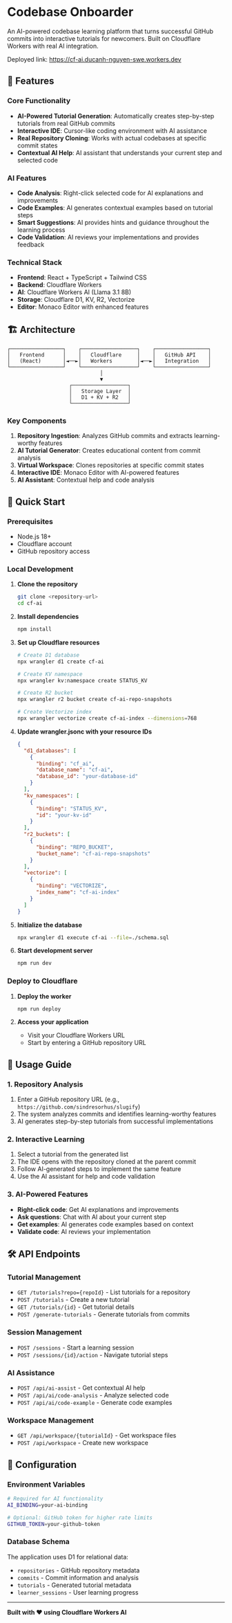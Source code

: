 # Codebase Onboarder

An AI-powered codebase learning platform that turns successful GitHub commits into interactive tutorials for newcomers. Built on Cloudflare Workers with real AI integration.

Deployed link: https://cf-ai.ducanh-nguyen-swe.workers.dev

## 🚀 Features

### Core Functionality

- **AI-Powered Tutorial Generation**: Automatically creates step-by-step tutorials from real GitHub commits
- **Interactive IDE**: Cursor-like coding environment with AI assistance
- **Real Repository Cloning**: Works with actual codebases at specific commit states
- **Contextual AI Help**: AI assistant that understands your current step and selected code

### AI Features

- **Code Analysis**: Right-click selected code for AI explanations and improvements
- **Code Examples**: AI generates contextual examples based on tutorial steps
- **Smart Suggestions**: AI provides hints and guidance throughout the learning process
- **Code Validation**: AI reviews your implementations and provides feedback

### Technical Stack

- **Frontend**: React + TypeScript + Tailwind CSS
- **Backend**: Cloudflare Workers
- **AI**: Cloudflare Workers AI (Llama 3.1 8B)
- **Storage**: Cloudflare D1, KV, R2, Vectorize
- **Editor**: Monaco Editor with enhanced features

## 🏗️ Architecture

```
┌─────────────────┐    ┌──────────────────┐    ┌─────────────────┐
│   Frontend      │    │   Cloudflare     │    │   GitHub API    │
│   (React)       │◄──►│   Workers        │◄──►│   Integration   │
└─────────────────┘    └──────────────────┘    └─────────────────┘
                              │
                              ▼
                    ┌──────────────────┐
                    │   Storage Layer  │
                    │   D1 + KV + R2   │
                    └──────────────────┘
```

### Key Components

1. **Repository Ingestion**: Analyzes GitHub commits and extracts learning-worthy features
2. **AI Tutorial Generator**: Creates educational content from commit analysis
3. **Virtual Workspace**: Clones repositories at specific commit states
4. **Interactive IDE**: Monaco Editor with AI-powered features
5. **AI Assistant**: Contextual help and code analysis

## 🚀 Quick Start

### Prerequisites

- Node.js 18+
- Cloudflare account
- GitHub repository access

### Local Development

1. **Clone the repository**

   ```bash
   git clone <repository-url>
   cd cf-ai
   ```

2. **Install dependencies**

   ```bash
   npm install
   ```

3. **Set up Cloudflare resources**

   ```bash
   # Create D1 database
   npx wrangler d1 create cf-ai

   # Create KV namespace
   npx wrangler kv:namespace create STATUS_KV

   # Create R2 bucket
   npx wrangler r2 bucket create cf-ai-repo-snapshots

   # Create Vectorize index
   npx wrangler vectorize create cf-ai-index --dimensions=768
   ```

4. **Update wrangler.jsonc with your resource IDs**

   ```json
   {
     "d1_databases": [
       {
         "binding": "cf_ai",
         "database_name": "cf-ai",
         "database_id": "your-database-id"
       }
     ],
     "kv_namespaces": [
       {
         "binding": "STATUS_KV",
         "id": "your-kv-id"
       }
     ],
     "r2_buckets": [
       {
         "binding": "REPO_BUCKET",
         "bucket_name": "cf-ai-repo-snapshots"
       }
     ],
     "vectorize": [
       {
         "binding": "VECTORIZE",
         "index_name": "cf-ai-index"
       }
     ]
   }
   ```

5. **Initialize the database**

   ```bash
   npx wrangler d1 execute cf-ai --file=./schema.sql
   ```

6. **Start development server**
   ```bash
   npm run dev
   ```

### Deploy to Cloudflare

1. **Deploy the worker**

   ```bash
   npm run deploy
   ```

2. **Access your application**
   - Visit your Cloudflare Workers URL
   - Start by entering a GitHub repository URL

## 📖 Usage Guide

### 1. Repository Analysis

1. Enter a GitHub repository URL (e.g., `https://github.com/sindresorhus/slugify`)
2. The system analyzes commits and identifies learning-worthy features
3. AI generates step-by-step tutorials from successful implementations

### 2. Interactive Learning

1. Select a tutorial from the generated list
2. The IDE opens with the repository cloned at the parent commit
3. Follow AI-generated steps to implement the same feature
4. Use the AI assistant for help and code validation

### 3. AI-Powered Features

- **Right-click code**: Get AI explanations and improvements
- **Ask questions**: Chat with AI about your current step
- **Get examples**: AI generates code examples based on context
- **Validate code**: AI reviews your implementation

## 🛠️ API Endpoints

### Tutorial Management

- `GET /tutorials?repo={repoId}` - List tutorials for a repository
- `POST /tutorials` - Create a new tutorial
- `GET /tutorials/{id}` - Get tutorial details
- `POST /generate-tutorials` - Generate tutorials from commits

### Session Management

- `POST /sessions` - Start a learning session
- `POST /sessions/{id}/action` - Navigate tutorial steps

### AI Assistance

- `POST /api/ai-assist` - Get contextual AI help
- `POST /api/ai/code-analysis` - Analyze selected code
- `POST /api/ai/code-example` - Generate code examples

### Workspace Management

- `GET /api/workspace/{tutorialId}` - Get workspace files
- `POST /api/workspace` - Create new workspace

## 🔧 Configuration

### Environment Variables

```bash
# Required for AI functionality
AI_BINDING=your-ai-binding

# Optional: GitHub token for higher rate limits
GITHUB_TOKEN=your-github-token
```

### Database Schema

The application uses D1 for relational data:

- `repositories` - GitHub repository metadata
- `commits` - Commit information and analysis
- `tutorials` - Generated tutorial metadata
- `learner_sessions` - User learning progress

---

**Built with ❤️ using Cloudflare Workers AI**

